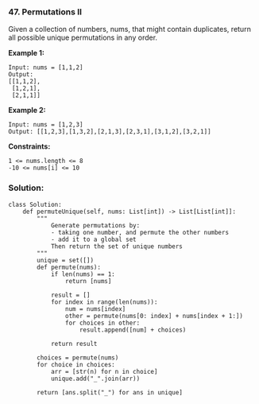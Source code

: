 ### 47. Permutations II

Given a collection of numbers, nums, that might contain duplicates, return all possible unique permutations in any order.

**Example 1:**
```
Input: nums = [1,1,2]
Output:
[[1,1,2],
 [1,2,1],
 [2,1,1]]
```

**Example 2:**
```
Input: nums = [1,2,3]
Output: [[1,2,3],[1,3,2],[2,1,3],[2,3,1],[3,1,2],[3,2,1]]
``` 

**Constraints:**
```
1 <= nums.length <= 8
-10 <= nums[i] <= 10
```

### Solution:

```
class Solution:
    def permuteUnique(self, nums: List[int]) -> List[List[int]]:
        """
            Generate permutations by:
            - taking one number, and permute the other numbers
            - add it to a global set
            Then return the set of unique numbers
        """
        unique = set([])
        def permute(nums):
            if len(nums) == 1:
                return [nums]
            
            result = []
            for index in range(len(nums)):
                num = nums[index]
                other = permute(nums[0: index] + nums[index + 1:]) 
                for choices in other:
                    result.append([num] + choices)
            
            return result
        
        choices = permute(nums)
        for choice in choices:
            arr = [str(n) for n in choice]
            unique.add("_".join(arr))
        
        return [ans.split("_") for ans in unique]
                
                
        
```
